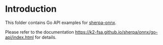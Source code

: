 # Introduction

This folder contains Go API examples for [sherpa-onnx][sherpa-onnx].

Please refer to the documentation
https://k2-fsa.github.io/sherpa/onnx/go-api/index.html
for details.

[sherpa-onnx]: https://github.com/k2-fsa/sherpa-onnx
